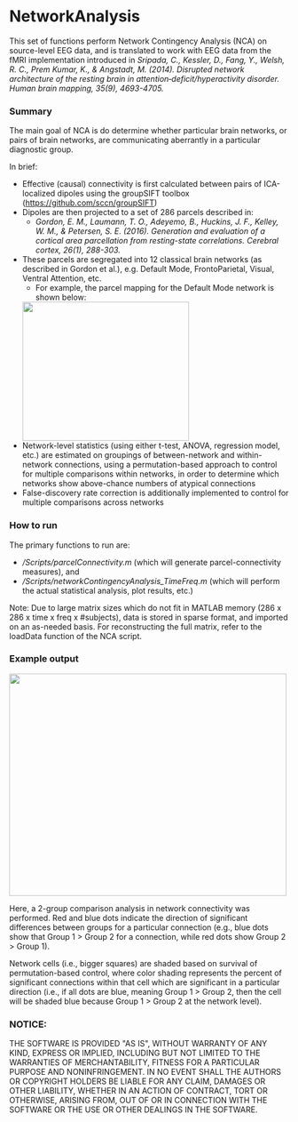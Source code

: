 # NetworkAnalysis
This set of functions perform Network Contingency Analysis (NCA) on source-level EEG data, and is translated to work with EEG data from the fMRI implementation introduced in _Sripada, C., Kessler, D., Fang, Y., Welsh, R. C., Prem Kumar, K., & Angstadt, M. (2014). Disrupted network architecture of the resting brain in attention‐deficit/hyperactivity disorder. Human brain mapping, 35(9), 4693-4705._


### Summary
The main goal of NCA is do determine whether particular brain networks, or pairs of brain networks, are communicating aberrantly in a particular diagnostic group.

In brief:
* Effective (causal) connectivity is first calculated between pairs of ICA-localized dipoles using the groupSIFT toolbox (https://github.com/sccn/groupSIFT)
* Dipoles are then projected to a set of 286 parcels described in:
  * _Gordon, E. M., Laumann, T. O., Adeyemo, B., Huckins, J. F., Kelley, W. M., & Petersen, S. E. (2016). Generation and evaluation of a cortical area parcellation from resting-state correlations. Cerebral cortex, 26(1), 288-303._
* These parcels are segregated into 12 classical brain networks (as described in Gordon et al.), e.g. Default Mode, FrontoParietal, Visual, Ventral Attention, etc.
  * For example, the parcel mapping for the Default Mode network is shown below:
  <img src="https://user-images.githubusercontent.com/12466792/189801666-f855f12b-9025-438e-9fcf-d5cdcace5ee0.png" width="300" height="250">
* Network-level statistics (using either t-test, ANOVA, regression model, etc.) are estimated on groupings of between-network and within-network connections, using a permutation-based approach to control for multiple comparisons within networks, in order to determine which networks show above-chance numbers of atypical connections
* False-discovery rate correction is additionally implemented to control for multiple comparisons across networks

### How to run
The primary functions to run are:
* _/Scripts/parcelConnectivity.m_ (which will generate parcel-connectivity measures), and 
* _/Scripts/networkContingencyAnalysis_TimeFreq.m_ (which will perform the actual statistical analysis, plot results, etc.)

Note: Due to large matrix sizes which do not fit in MATLAB memory (286 x 286 x time x freq x #subjects), data is stored in sparse format, and imported on an as-needed basis. For reconstructing the full matrix, refer to the loadData function of the NCA script.

### Example output

<img src="https://user-images.githubusercontent.com/12466792/189802401-9f382e65-5564-44b2-976d-e64bbcf25f60.png" width="500" height="400">

Here, a 2-group comparison analysis in network connectivity was performed. Red and blue dots indicate the direction of significant differences between groups for a particular connection (e.g., blue dots show that Group 1 > Group 2 for a connection, while red dots show Group 2 > Group 1).

Network cells (i.e., bigger squares) are shaded based on survival of permutation-based control, where color shading represents the percent of significant connections within that cell which are significant in a particular direction (i.e., if all dots are blue, meaning Group 1 > Group 2, then the cell will be shaded blue because Group 1 > Group 2 at the network level).



### NOTICE:
THE SOFTWARE IS PROVIDED "AS IS", WITHOUT WARRANTY OF ANY KIND, EXPRESS OR IMPLIED, INCLUDING BUT NOT LIMITED TO THE WARRANTIES OF MERCHANTABILITY, FITNESS FOR A PARTICULAR PURPOSE AND NONINFRINGEMENT. IN NO EVENT SHALL THE AUTHORS OR COPYRIGHT HOLDERS BE LIABLE FOR ANY CLAIM, DAMAGES OR OTHER LIABILITY, WHETHER IN AN ACTION OF CONTRACT, TORT OR OTHERWISE, ARISING FROM, OUT OF OR IN CONNECTION WITH THE SOFTWARE OR THE USE OR OTHER DEALINGS IN THE SOFTWARE.
